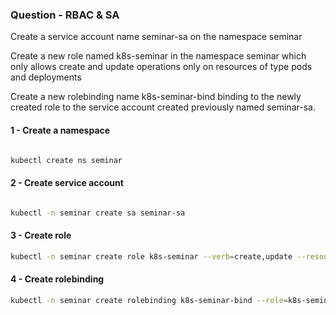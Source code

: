 ### Question - RBAC & SA

Create a service account name seminar-sa on the namespace seminar

Create a new role named k8s-seminar in the namespace seminar which only allows create and update operations only on resources of type pods and deployments

Create a new rolebinding name k8s-seminar-bind binding to the newly created role to the service account created previously named seminar-sa.


#### 1 - Create a namespace

```sh

kubectl create ns seminar

```

#### 2 - Create service account
```sh

kubectl -n seminar create sa seminar-sa

```

#### 3 - Create role
```sh
kubectl -n seminar create role k8s-seminar --verb=create,update --resource=pods,deployments
```

#### 4 - Create rolebinding
```sh
kubectl -n seminar create rolebinding k8s-seminar-bind --role=k8s-seminar --serviceaccount=seminar:seminar-sa

```